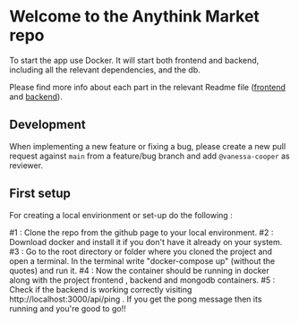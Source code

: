 # Welcome to the Anythink Market repo

To start the app use Docker. It will start both frontend and backend, including all the relevant dependencies, and the db.

Please find more info about each part in the relevant Readme file ([frontend](frontend/readme.md) and [backend](backend/README.md)).

## Development

When implementing a new feature or fixing a bug, please create a new pull request against `main` from a feature/bug branch and add `@vanessa-cooper` as reviewer.

## First setup

For creating a local envirionment or set-up do the following :

#1 : Clone the repo from the github page to your local environment.
#2 : Download docker and install it if you don't have it already on your system.
#3 : Go to the root directory or folder where you cloned the project and open a terminal. In the terminal write "docker-compose up" (without the quotes) and run it.
#4 : Now the container should be running in docker along with the project frontend , backend and mongodb containers. 
#5 : Check if the backend is working correctly visiting http://localhost:3000/api/ping . If you get the pong message then its running and you're good to go!!  
